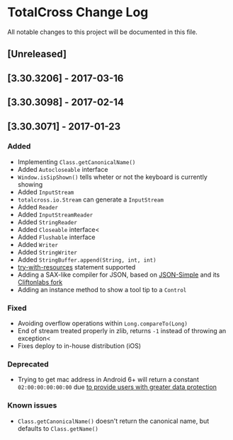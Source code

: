 # TotalCross Change Log
All notable changes to this project will be documented in this file.

## [Unreleased]

## [3.30.3206] - 2017-03-16

## [3.30.3098] - 2017-02-14

## [3.30.3071] - 2017-01-23

### Added
- Implementing `Class.getCanonicalName()`
- Added `Autocloseable` interface
- `Window.isSipShown()` tells wheter or not the keyboard is currently showing
- Added `InputStream`
- `totalcross.io.Stream` can generate a `InputStream`
- Added `Reader`
- Added `InputStreamReader`
- Added `StringReader`
- Added `Closeable` interface<
- Added `Flushable` interface
- Added `Writer`
- Added `StringWriter`
- Added `StringBuffer.append(String, int, int)`
- [try-with-resources](https://docs.oracle.com/javase/tutorial/essential/exceptions/tryResourceClose.html) statement supported
- Adding a SAX-like compiler for JSON, based on [JSON-Simple](https://github.com/fangyidong/json-simple) and its [Cliftonlabs fork](https://github.com/cliftonlabs/json-simple)
- Adding an instance method to show a tool tip to a `Control`

### Fixed
- Avoiding overflow operations within `Long.compareTo(Long)`
- End of stream treated properly in zlib, returns `-1` instead of throwing an exception<
- Fixes deploy to in-house distribution (iOS)

### Deprecated
- Trying to get mac address in Android 6+ will return a constant `02:00:00:00:00:00` due [to provide users with greater data protection](https://developer.android.com/about/versions/marshmallow/android-6.0-changes.html#behavior-hardware-id)

### Known issues
- `Class.getCanonicalName()` doesn't return the canonical name, but defaults to `Class.getName()`